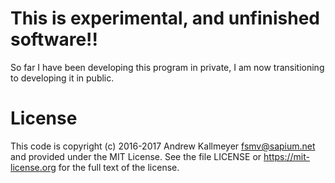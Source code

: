 # This is experimental, and unfinished software!!

So far I have been developing this program in private, I am now transitioning to
developing it in public.

# License

This code is copyright (c) 2016-2017 Andrew Kallmeyer <fsmv@sapium.net> and 
provided under the MIT License. See the file LICENSE or https://mit-license.org
for the full text of the license.